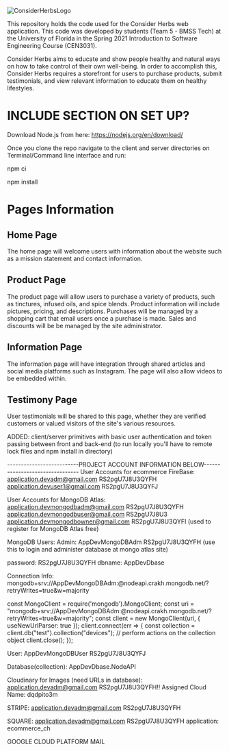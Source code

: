 ![ConsiderHerbsLogo](https://user-images.githubusercontent.com/63110489/107135374-16312700-68c8-11eb-9aec-8244d7c9c410.JPG)

This repository holds the code used for the Consider Herbs web application. This code was developed by students (Team 5 - BMSS Tech) at the University of Florida in the Spring 2021 Introduction to Software Engineering Course (CEN3031).

Consider Herbs aims to educate and show people healthy and natural ways on how to take control of their own well-being. In order to accomplish this, Consider Herbs requires a storefront for users to purchase products, submit testimonials, and view relevant information to educate them on healthy lifestyles.  

# INCLUDE SECTION ON SET UP?

Download Node.js from here: https://nodejs.org/en/download/

Once you clone the repo navigate to the client and server directories on Terminal/Command line interface and run: 

npm ci 

npm install



# Pages Information

## Home Page

The home page will welcome users with information about the website such as a mission statement and contact information.

## Product Page

The product page will allow users to purchase a variety of products, such as tinctures, infused oils, and spice blends. Product information will include pictures, pricing, and descriptions. Purchases will be managed by a shopping cart that email users once a purchase is made. Sales and discounts will be be managed by the site administrator.

## Information Page

The information page will have integration through shared articles and social media platforms such as Instagram. The page will also allow videos to be embedded within. 

## Testimony Page

User testimonials will be shared to this page, whether they are verified customers or valued visitors of the site's various resources.

ADDED: client/server primitives with basic user authentication and token passing between front and back-end (to run locally you'll have to remote lock files and npm install in directory)



--------------------------PROJECT ACCOUNT INFORMATION BELOW--------------------------------
User Accounts for ecommerce FireBase:
application.devadm@gmail.com RS2pgU7J8U3QYFH
application.devuser1@gmail.com RS2pgU7J8U3QYFJ

User Accounts for MongoDB Atlas:
application.devmongodbadm@gmail.com RS2pgU7J8U3QYFH
application.devmongodbuser@gmail.com RS2pgU7J8U3
application.devmongodbowner@gmail.com RS2pgU7J8U3QYFI (used to register for MongoDB Atlas free)

MongoDB Users:
Admin: AppDevMongoDBAdm RS2pgU7J8U3QYFH (use this to login and administer database at mongo atlas site)

password: RS2pgU7J8U3QYFH
dbname: AppDevDbase

Connection Info:
mongodb+srv://AppDevMongoDBAdm:<password>@nodeapi.crakh.mongodb.net/<dbname>?retryWrites=true&w=majority


const MongoClient = require('mongodb').MongoClient;
const uri = "mongodb+srv://AppDevMongoDBAdm:<password>@nodeapi.crakh.mongodb.net/<dbname>?retryWrites=true&w=majority";
const client = new MongoClient(uri, { useNewUrlParser: true });
client.connect(err => {
  const collection = client.db("test").collection("devices");
  // perform actions on the collection object
  client.close();
});

User: AppDevMongoDBUser RS2pgU7J8U3QYFJ

Database(collection): AppDevDbase.NodeAPI

Cloudinary for Images (need URLs in database):
application.devadm@gmail.com
RS2pgU7J8U3QYFH!!
Assigned Cloud Name: dqdpito3m

STRIPE:
application.devadm@gmail.com RS2pgU7J8U3QYFH

SQUARE:
application.devadm@gmail.com RS2pgU7J8U3QYFH
application: ecommerce_ch 

GOOGLE CLOUD PLATFORM MAIL
